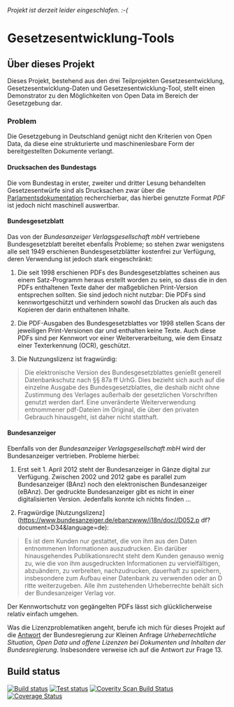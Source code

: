 _Projekt ist derzeit leider eingeschlafen. :-(_

# Gesetzesentwicklung-Tools 

## Über dieses Projekt 

Dieses Projekt, bestehend aus den drei Teilprojekten 
Gesetzesentwicklung, Gesetzesentwicklung-Daten und 
Gesetzesentwicklung-Tool, stellt einen Demonstrator zu den 
Möglichkeiten von Open Data im Bereich der Gesetzgebung dar. 

### Problem 

Die Gesetzgebung in Deutschland genügt nicht den Kriterien von Open 
Data, da diese eine strukturierte und maschinenlesbare Form der 
bereitgestellten Dokumente verlangt. 

#### Drucksachen des Bundestags 

Die vom Bundestag in erster, zweiter und dritter Lesung behandelten 
Gesetzesentwürfe sind als Drucksachen zwar über die 
[Parlamentsdokumentation](http://pdok.bundestag.de/) recherchierbar, das 
hierbei genutzte Format *PDF* ist jedoch nicht maschinell auswertbar. 

#### Bundesgesetzblatt 

Das von der *Bundesanzeiger Verlagsgesellschaft mbH* vertriebene 
Bundesgesetzblatt bereitet ebenfalls Probleme; so stehen zwar wenigstens 
alle seit 1949 erschienen Bundesgesetzblätter kostenfrei zur 
Verfügung, deren Verwendung ist jedoch stark eingeschränkt: 

1. Die seit 1998 erschienen PDFs des Bundesgesetzblattes scheinen aus 
einem Satz-Programm heraus erstellt worden zu sein, so dass die in den 
PDFs enthaltenen Texte daher der maßgeblichen Print-Version entsprechen 
sollten. Sie sind jedoch nicht nutzbar: Die PDFs sind kennwortgeschützt 
und verhindern sowohl das Drucken als auch das Kopieren der darin 
enthaltenen Inhalte. 

2. Die PDF-Ausgaben des Bundesgesetzblattes vor 1998 stellen Scans der 
jeweiligen Print-Versionen dar und enthalten keine Texte. Auch diese 
PDFs sind per Kennwort vor einer Weiterverarbeitung, wie dem Einsatz 
einer Texterkennung (OCR), geschützt. 

3. Die Nutzungslizenz ist fragwürdig: 

> Die elektronische Version des Bundesgesetzblattes genießt generell 
Datenbankschutz nach §§ 87a ff UrhG. Dies bezieht sich auch auf die 
einzelne Ausgabe des Bundesgesetzblattes, die deshalb nicht ohne 
Zustimmung des Verlages außerhalb der gesetzlichen Vorschriften 
genutzt werden darf. Eine unveränderte Weiterverwendung entnommener 
pdf-Dateien im Original, die über den privaten Gebrauch hinausgeht, ist 
daher nicht statthaft. 

#### Bundesanzeiger 

Ebenfalls von der *Bundesanzeiger Verlagsgesellschaft mbH* wird der 
Bundesanzeiger vertrieben. Probleme hierbei: 

1. Erst seit 1. April 2012 steht der Bundesanzeiger in Gänze digital 
zur Verfügung. Zwischen 2002 und 2012 gabe es parallel zum 
Bundesanzeiger (BAnz) noch den elektronischen Bundesanzeiger (eBAnz). 
Der gedruckte Bundesanzeiger gibt es nicht in einer digitalisierten 
Version. Jedenfalls konnte ich nichts finden ... 

2. Fragwürdige 
[Nutzungslizenz](https://www.bundesanzeiger.de/ebanzwww/i18n/doc//D052.p 
df?document=D34&language=de): 

> Es ist dem Kunden nur gestattet, die von ihm aus den Daten entnommenen 
Informationen auszudrucken. Ein darüber hinausgehendes
Publikationsrecht steht dem Kunden genauso wenig zu, wie die von ihm 
ausgedruckten Informationen zu vervielfältigen, abzuändern, zu 
verbreiten, nachzudrucken, dauerhaft zu speichern, insbesondere zum 
Aufbau einer Datenbank zu verwenden oder an D ritte weiterzugeben. Alle 
ihm zustehenden Urheberrechte behält sich der Bundesanzeiger Verlag 
vor. 

Der Kennwortschutz von gegängelten PDFs lässt sich glücklicherweise 
relativ einfach umgehen. 

Was die Lizenzproblematiken angeht, berufe ich mich für dieses Projekt 
auf die [Antwort](http://dipbt.bundestag.de/doc/btd/17/093/1709374.pdf) 
der Bundesregierung zur Kleinen Anfrage *Urheberrechtliche Situation, 
Open Data und offene Lizenzen bei Dokumenten und Inhalten der 
Bundesregierung*. Insbesondere verweise ich auf die Antwort zur Frage 
13. 

## Build status
[![Build status][appveyor_build_badge]][appveyor_build_link]
[![Test status][appveyor_tests_badge]][appveyor_tests_link]
[![Coverity Scan Build Status][coverity_badge]][coverity_link]
[![Coverage Status][coveralls_badge]][coveralls_link] 

[appveyor_build_badge]: https://ci.appveyor.com/api/projects/status/pgegkkstup8r6sh6?svg=true 
[appveyor_build_link]: https://ci.appveyor.com/project/chkpnt/gesetzesentwicklung-tools 
[appveyor_tests_badge]: http://teststatusbadge.azurewebsites.net/api/status/chkpnt/gesetzesentwicklung-tools 
[appveyor_tests_link]: https://ci.appveyor.com/project/chkpnt/gesetzesentwicklung-tools/build/tests
[coverity_badge]: https://scan.coverity.com/projects/4507/badge.svg 
[coverity_link]: https://scan.coverity.com/projects/4507 
[coveralls_badge]: https://coveralls.io/repos/chkpnt/Gesetzesentwicklung-Tool/badge.svg 
[coveralls_link]: https://coveralls.io/r/chkpnt/Gesetzesentwicklung-Tool 
